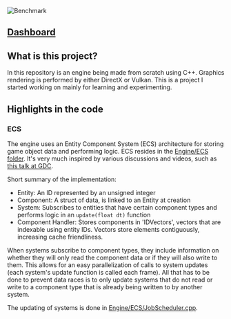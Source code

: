 ![Benchmark](https://github.com/TheoBerlin/SoloGame/workflows/Benchmark/badge.svg?branch=master)

## [Dashboard](https://theoberlin.github.io/SoloGamePages/dashboard.html)

## What is this project?
In this repository is an engine being made from scratch using C++. Graphics rendering is performed by either DirectX or Vulkan. This is a project I started working on mainly for learning and experimenting.

## Highlights in the code
### ECS
The engine uses an Entity Component System (ECS) architecture for storing game object data and performing logic. ECS resides in the
[Engine/ECS folder](https://github.com/TheoBerlin/SoloGame/tree/master/src/Engine/ECS).
It's very much inspired by
various discussions and videos, such as [this talk at GDC](https://www.youtube.com/watch?v=0_Byw9UMn9g).

Short summary of the implementation:
* Entity: An ID represented by an unsigned integer
* Component: A struct of data, is linked to an Entity at creation
* System: Subscribes to entities that have certain component types and performs logic in an `update(float dt)` function
* Component Handler: Stores components in 'IDVectors', vectors that are indexable using entity IDs. Vectors store elements contiguously,
increasing cache friendliness.

When systems subscribe to component types, they include information on whether they will only read the component data or if they will also
write to them. This allows for an easy parallelization of calls to system updates (each system's update function is called each frame). All
that has to be done to prevent data races is to only update systems that do not read or write to a component type that is already being
written to by another system.

The updating of systems is done in
[Engine/ECS/JobScheduler.cpp](https://github.com/TheoBerlin/SoloGame/blob/master/src/Engine/ECS/JobScheduler.cpp).

